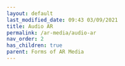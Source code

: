```yaml
---
layout: default
last_modified_date: 09:43 03/09/2021
title: Audio AR
permalink: /ar-media/audio-ar
nav_order: 2
has_children: true
parent: Forms of AR Media
---
```


